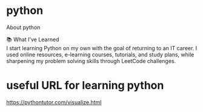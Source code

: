 # python
About python

📚 What I’ve Learned<br/>
I start learning Python on my own with the goal of returning to an IT career. I used online resources, e-learning courses, tutorials, and study plans, while sharpening my problem solving skills through LeetCode challenges.<br/>

# useful URL for learning python
https://pythontutor.com/visualize.html<br/>
